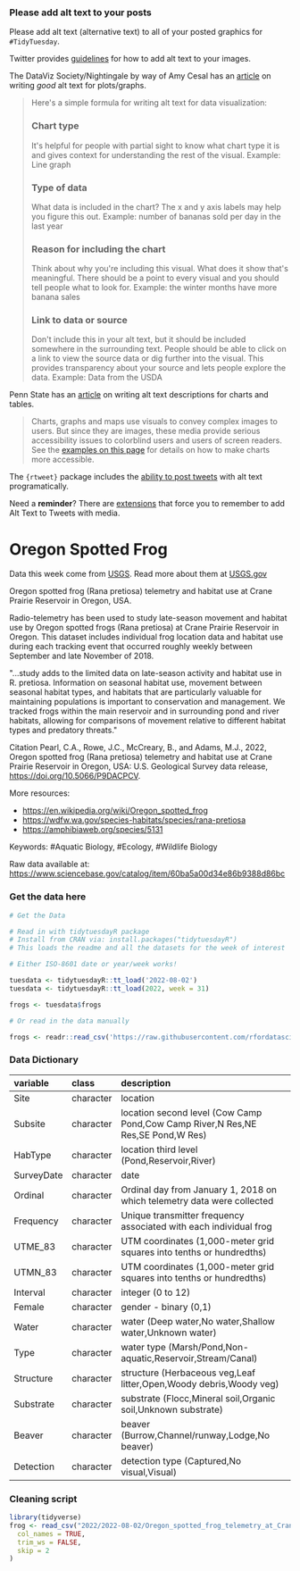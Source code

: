 ### Please add alt text to your posts

Please add alt text (alternative text) to all of your posted graphics for `#TidyTuesday`. 

Twitter provides [guidelines](https://help.twitter.com/en/using-twitter/picture-descriptions) for how to add alt text to your images.

The DataViz Society/Nightingale by way of Amy Cesal has an [article](https://medium.com/nightingale/writing-alt-text-for-data-visualization-2a218ef43f81) on writing _good_ alt text for plots/graphs.

> Here's a simple formula for writing alt text for data visualization:
> ### Chart type
> It's helpful for people with partial sight to know what chart type it is and gives context for understanding the rest of the visual.
> Example: Line graph
> ### Type of data
> What data is included in the chart? The x and y axis labels may help you figure this out.
> Example: number of bananas sold per day in the last year
> ### Reason for including the chart
> Think about why you're including this visual. What does it show that's meaningful. There should be a point to every visual and you should tell people what to look for.
> Example: the winter months have more banana sales
> ### Link to data or source
> Don't include this in your alt text, but it should be included somewhere in the surrounding text. People should be able to click on a link to view the source data or dig further into the visual. This provides transparency about your source and lets people explore the data.
> Example: Data from the USDA

Penn State has an [article](https://accessibility.psu.edu/images/charts/) on writing alt text descriptions for charts and tables.

> Charts, graphs and maps use visuals to convey complex images to users. But since they are images, these media provide serious accessibility issues to colorblind users and users of screen readers. See the [examples on this page](https://accessibility.psu.edu/images/charts/) for details on how to make charts more accessible.

The `{rtweet}` package includes the [ability to post tweets](https://docs.ropensci.org/rtweet/reference/post_tweet.html) with alt text programatically.

Need a **reminder**? There are [extensions](https://chrome.google.com/webstore/detail/twitter-required-alt-text/fpjlpckbikddocimpfcgaldjghimjiik/related) that force you to remember to add Alt Text to Tweets with media.

# Oregon Spotted Frog

Data this week come from [USGS](https://www.sciencebase.gov/catalog/item/60ba5a00d34e86b9388d86bc). Read more about them at [USGS.gov](https://www.usgs.gov/centers/forest-and-rangeland-ecosystem-science-center/science/oregon-spotted-frog)

Oregon spotted frog (Rana pretiosa) telemetry and habitat use at Crane Prairie Reservoir in Oregon, USA.

Radio-telemetry has been used to study late-season movement and habitat use by Oregon spotted frogs (Rana pretiosa) at Crane Prairie Reservoir in Oregon. This dataset includes individual frog location data and habitat use during each tracking event that occurred roughly weekly between September and late November of 2018.

"...study adds to the limited data on late-season activity and habitat use in R. pretiosa. Information on seasonal habitat use, movement between seasonal habitat types, and habitats that are particularly valuable for maintaining populations is important to conservation and management. We tracked frogs within the main reservoir and in surrounding pond and river habitats, allowing for comparisons of movement relative to different habitat types and predatory threats."

Citation
Pearl, C.A., Rowe, J.C., McCreary, B., and Adams, M.J., 2022, Oregon spotted frog (Rana pretiosa) telemetry and habitat use at Crane Prairie Reservoir in Oregon, USA: U.S. Geological Survey data release, https://doi.org/10.5066/P9DACPCV.

More resources:
- https://en.wikipedia.org/wiki/Oregon_spotted_frog
- https://wdfw.wa.gov/species-habitats/species/rana-pretiosa
- https://amphibiaweb.org/species/5131


Keywords: #Aquatic Biology, #Ecology, #Wildlife Biology

Raw data available at: <https://www.sciencebase.gov/catalog/item/60ba5a00d34e86b9388d86bc>

### Get the data here

```r
# Get the Data

# Read in with tidytuesdayR package 
# Install from CRAN via: install.packages("tidytuesdayR")
# This loads the readme and all the datasets for the week of interest

# Either ISO-8601 date or year/week works!

tuesdata <- tidytuesdayR::tt_load('2022-08-02')
tuesdata <- tidytuesdayR::tt_load(2022, week = 31)

frogs <- tuesdata$frogs

# Or read in the data manually

frogs <- readr::read_csv('https://raw.githubusercontent.com/rfordatascience/tidytuesday/main/data/2022/2022-08-02/frogs.csv')

```

### Data Dictionary

|variable        |class     |description |
|:---------------|:---------|:-----------|
|Site      |character|location |
|Subsite   |character | location second level (Cow Camp Pond,Cow Camp River,N Res,NE Res,SE Pond,W Res) |
|HabType   | character | location third level (Pond,Reservoir,River)|
|SurveyDate| character | date |
|Ordinal   | character | Ordinal day from January 1, 2018 on which telemetry data were collected |
|Frequency | character | Unique transmitter frequency associated with each individual frog |
|UTME_83   | character | UTM coordinates (1,000-meter grid squares into tenths or hundredths)|
|UTMN_83   | character | UTM coordinates (1,000-meter grid squares into tenths or hundredths) |
|Interval  | character | integer (0 to 12)|
|Female    | character | gender - binary (0,1)|
|Water     | character | water (Deep water,No water,Shallow water,Unknown water) |
|Type      | character | water type (Marsh/Pond,Non-aquatic,Reservoir,Stream/Canal)|
|Structure | character | structure (Herbaceous veg,Leaf litter,Open,Woody debris,Woody veg)|
|Substrate | character | substrate (Flocc,Mineral soil,Organic soil,Unknown substrate)|
|Beaver    | character | beaver (Burrow,Channel/runway,Lodge,No beaver) |
|Detection | character | detection type (Captured,No visual,Visual)|

### Cleaning script
```r
library(tidyverse)
frog <- read_csv("2022/2022-08-02/Oregon_spotted_frog_telemetry_at_Crane_Prairie_OR.csv",
  col_names = TRUE,
  trim_ws = FALSE,
  skip = 2
)

```

